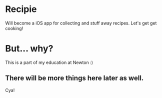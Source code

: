 # Recipie
Will become a iOS app for collecting and stuff away recipes. Let's get get cooking!

# But... why?
This is a part of my education at Newton :)

## There will be more things here later as well.
Cya!
